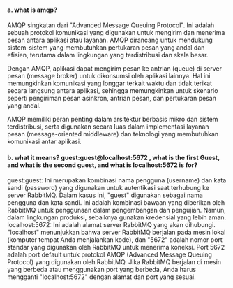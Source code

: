 #### a. what is amqp?
AMQP singkatan dari "Advanced Message Queuing Protocol". Ini adalah sebuah protokol komunikasi yang digunakan untuk mengirim dan menerima pesan antara aplikasi atau layanan. AMQP dirancang untuk mendukung sistem-sistem yang membutuhkan pertukaran pesan yang andal dan efisien, terutama dalam lingkungan yang terdistribusi dan skala besar.

Dengan AMQP, aplikasi dapat mengirim pesan ke antrian (queue) di server pesan (message broker) untuk dikonsumsi oleh aplikasi lainnya. Hal ini memungkinkan komunikasi yang longgar terkait waktu dan tidak terikat secara langsung antara aplikasi, sehingga memungkinkan untuk skenario seperti pengiriman pesan asinkron, antrian pesan, dan pertukaran pesan yang andal.

AMQP memiliki peran penting dalam arsitektur berbasis mikro dan sistem terdistribusi, serta digunakan secara luas dalam implementasi layanan pesan (message-oriented middleware) dan teknologi yang membutuhkan komunikasi antar aplikasi.

#### b. what it means? guest:guest@localhost:5672 , what is the first Guest, and what is the second guest, and what is localhost:5672 is for? 
guest:guest: Ini merupakan kombinasi nama pengguna (username) dan kata sandi (password) yang digunakan untuk autentikasi saat terhubung ke server RabbitMQ. Dalam kasus ini, "guest" digunakan sebagai nama pengguna dan kata sandi. Ini adalah kombinasi bawaan yang diberikan oleh RabbitMQ untuk penggunaan dalam pengembangan dan pengujian. Namun, dalam lingkungan produksi, sebaiknya gunakan kredensial yang lebih aman.
localhost:5672: Ini adalah alamat server RabbitMQ yang akan dihubungi. "localhost" menunjukkan bahwa server RabbitMQ berjalan pada mesin lokal (komputer tempat Anda menjalankan kode), dan "5672" adalah nomor port standar yang digunakan oleh RabbitMQ untuk menerima koneksi. Port 5672 adalah port default untuk protokol AMQP (Advanced Message Queuing Protocol) yang digunakan oleh RabbitMQ. Jika RabbitMQ berjalan di mesin yang berbeda atau menggunakan port yang berbeda, Anda harus mengganti "localhost:5672" dengan alamat dan port yang sesuai.
